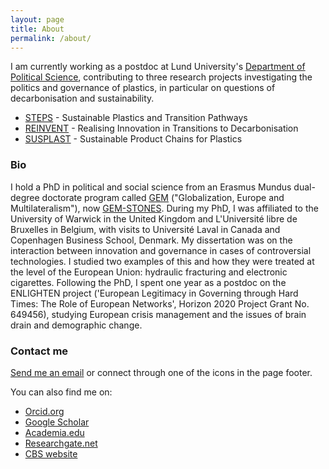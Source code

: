 ```yaml
---
layout: page
title: About
permalink: /about/
---
```


I am currently working as a postdoc at Lund University's [Department of Political Science](https://www.svet.lu.se/), contributing to three research projects investigating the politics and governance of plastics, in particular on questions of decarbonisation and sustainability.

- [STEPS](http://sustainable-steps.se/) - Sustainable Plastics and Transition Pathways
- [REINVENT](https://www.reinvent-project.eu/) - Realising Innovation in Transitions to Decarbonisation
- [SUSPLAST](http://portal.research.lu.se/portal/sv/projects/sustainable-product-chains-for-plastics(64bfe1c2-da09-492f-aba7-c4e4ffd6973d).html) - Sustainable Product Chains for Plastics

### Bio

I hold a PhD in political and social science from an Erasmus Mundus dual-degree doctorate program called [GEM](http://www.erasmusmundus-gem.eu/) ("Globalization, Europe and Multilateralism"), now [GEM-STONES](https://gem-stones.eu/). During my PhD, I was affiliated to the University of Warwick in the United Kingdom and L'Université libre de Bruxelles in Belgium, with visits to Université Laval in Canada and Copenhagen Business School, Denmark. My dissertation was on the interaction between innovation and governance in cases of controversial technologies. I studied two examples of this and how they were treated at the level of the European Union: hydraulic fracturing and electronic cigarettes. Following the PhD, I spent one year as a postdoc on the ENLIGHTEN project ('European Legitimacy in Governing through Hard Times: The Role of European Networks', Horizon 2020 Project Grant No. 649456), studying European crisis management and the issues of brain drain and demographic change.

### Contact me

[Send me an email](mailto:jacob.hasselbalch@svet.lu.se) or connect through one of the icons in the page footer.

You can also find me on:
- [Orcid.org](http://orcid.org/0000-0001-5491-7023)
- [Google Scholar](https://scholar.google.dk/citations?user=mVYggZMAAAAJ&hl=en)
- [Academia.edu](https://lu.academia.edu/JacobHasselbalch)
- [Researchgate.net](https://www.researchgate.net/profile/Jacob_Hasselbalch)
- [CBS website](https://www.cbs.dk/en/research/departments-and-centres/department-of-business-and-politics/staff/jahadbp)
